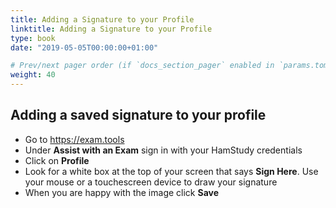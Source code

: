 ```yaml
---
title: Adding a Signature to your Profile
linktitle: Adding a Signature to your Profile
type: book
date: "2019-05-05T00:00:00+01:00"

# Prev/next pager order (if `docs_section_pager` enabled in `params.toml`)
weight: 40
---
```

## Adding a saved signature to your profile

* Go to https://exam.tools
* Under **Assist with an Exam** sign in with your HamStudy credentials
* Click on **Profile**
* Look for a white box at the top of your screen that says **Sign Here**.  Use your mouse or a touchescreen device to draw your signature
* When you are happy with the image click **Save**
